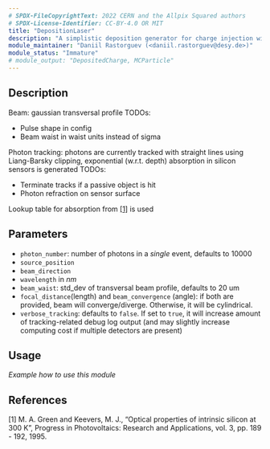 ```yaml
---
# SPDX-FileCopyrightText: 2022 CERN and the Allpix Squared authors
# SPDX-License-Identifier: CC-BY-4.0 OR MIT
title: "DepositionLaser"
description: "A simplistic deposition generator for charge injection with a laser. Mainly intended for TCT studies simulations."
module_maintainer: "Daniil Rastorguev (<daniil.rastorguev@desy.de>)"
module_status: "Immature"
# module_output: "DepositedCharge, MCParticle"
---
```


## Description

Beam: gaussian transversal profile
TODOs:
* Pulse shape in config
* Beam waist in waist units instead of sigma

Photon tracking: photons are currently tracked with straight lines using Liang-Barsky clipping, exponential (w.r.t. depth) absorption in silicon sensors is generated
TODOs:
* Terminate tracks if a passive object is hit
* Photon refraction on sensor surface

Lookup table for absorption from [[1]](#1) is used





## Parameters
* `photon_number`: number of photons in a *single* event, defaults to 10000
* `source_position`
* `beam_direction`
* `wavelength` in *nm*
* `beam_waist`: std_dev of transversal beam profile, defaults to 20 um
* `focal_distance`(length) and `beam_convergence` (angle): if both are provided, beam will converge/diverge. Otherwise, it will be cylindrical.
* `verbose_tracking`: defaults to `false`. If set to `true`, it will increase amount of tracking-related debug log output (and may slightly increase computing cost if multiple detectors are present)

## Usage
*Example how to use this module*

## References
<a id="1">[1]</a>
M. A. Green and Keevers, M. J., “Optical properties of intrinsic silicon at 300 K”,
Progress in Photovoltaics: Research and Applications, vol. 3, pp. 189 - 192, 1995.
